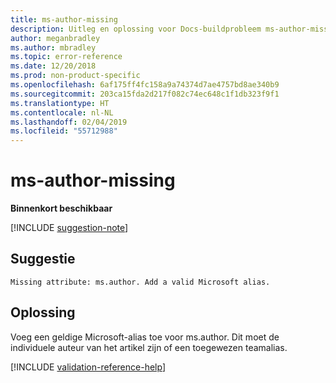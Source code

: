 ```yaml
---
title: ms-author-missing
description: Uitleg en oplossing voor Docs-buildprobleem ms-author-missing
author: meganbradley
ms.author: mbradley
ms.topic: error-reference
ms.date: 12/20/2018
ms.prod: non-product-specific
ms.openlocfilehash: 6af175ff4fc158a9a74374d7ae4757bd8ae340b9
ms.sourcegitcommit: 203ca15fda2d217f082c74ec648c1f1db323f9f1
ms.translationtype: HT
ms.contentlocale: nl-NL
ms.lasthandoff: 02/04/2019
ms.locfileid: "55712988"
---
```

# <a name="ms-author-missing"></a>ms-author-missing

**Binnenkort beschikbaar**

[!INCLUDE [suggestion-note](includes/suggestion-note.md)]

## <a name="suggestion"></a>Suggestie

`Missing attribute: ms.author. Add a valid Microsoft alias.`

## <a name="resolution"></a>Oplossing

Voeg een geldige Microsoft-alias toe voor ms.author. Dit moet de individuele auteur van het artikel zijn of een toegewezen teamalias.

<!--make sure to add this file to your includes folder and verify the path-->
[!INCLUDE [validation-reference-help](includes/validation-reference-help.md)]